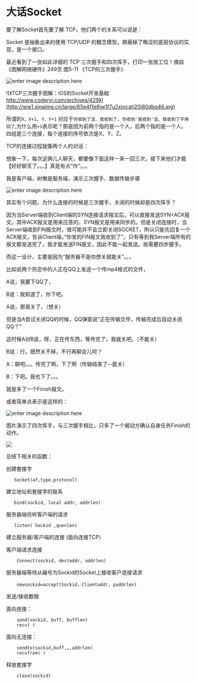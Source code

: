 # 大话Socket


要了解Socket首先要了解 TCP，他们两个的关系可以说是：

Socket 是抽象出来的使用 TCP/UDP 的概念模型，屏蔽掉了晦涩的底层协议的实现，是一个接口。


最近看到了一张如此详细的 TCP 三次握手和四次挥手，打印一张放工位！摘自《图解网络硬件》249页 图5-11 《TCP的三次握手》

![enter image description here](http://ww4.sinaimg.cn/large/64dfd849jw1f2udfv668pj20m00nm44c)

![《TCP三次握手图解：iOS的Socket开发基础
http://www.coderyi.com/archives/429》](http://ww1.sinaimg.cn/large/65e4f1e6jw1f7u2xjocatj20j80dbq46.jpg)


所谓的`X、X+1`、`Y、Y+1`
对应于`你收到了没、我收到了`、`你收到'我收到'没、我收到了不用回了`,为什么用`+1`表示呢？那是因为前两个指的是一个人，后两个指的是一个人。
四组是三个连接，每个连接的序号依次是X、Y、Z。


TCP的连接过程就像两个人的对话：

想象一下，每次这俩儿人聊天，都要像下面这样一来一回三次，接下来他们才能【好好聊天了。。。】真是有点“作”。。。

我是客户端，树懒是服务端，演示三次握手、数据传输步骤


![enter image description here](http://ww4.sinaimg.cn/large/64dfd849jw1f2udg97aymj20m81mck1l)


其实有个问题，为什么连接的时候是三次握手，关闭的时候却是四次挥手？

因为当Server端收到Client端的SYN连接请求报文后，可以直接发送SYN+ACK报文。其中ACK报文是用来应答的，SYN报文是用来同步的。但是关闭连接时，当Server端收到FIN报文时，很可能并不会立即关闭SOCKET，所以只能先回复一个ACK报文，告诉Client端，”你发的FIN报文我收到了”。只有等到我Server端所有的报文都发送完了，我才能发送FIN报文，因此不能一起发送。故需要四步握手。



而这一设计，主要是因为“服务器不是你想关就能关”。。。



比如说两个热恋中的人正在QQ上发送一个传mp4格式的文件，

A说，我要下QQ了，

B说：我知道了，你下吧。

A说，那我关了，（想关）

但是当A尝试关闭QQ的时候，QQ弹窗说“正在传输文件，传输完成后自动关闭QQ？”

 这时候A对B说，呀，正在传东西，等传完了，我就关吧。（不能关）

B说：行。既然关不掉，不行再聊会儿呗？

A：聊吧。。。传完了啊，下了啊（传输结束了--能关）

B：下吧。我也下了。。。

就是多了一个Finish报文。


或者简单点表示是这样的：

![enter image description here](http://ww4.sinaimg.cn/large/64dfd849jw1f2ujpg4b5qj20yi1pcqdp)

图片演示了四次挥手，与三次握手相比，只多了一个被动方确认自身任务Finish的动作。


![](http://ww2.sinaimg.cn/large/65e4f1e6jw1f7u2xjsgn8j20j60dktah.jpg)


总结下相关的函数：

创建套接字

       Socket(af,type,protocol)
       
建立地址和套接字的联系

       bind(sockid, local addr, addrlen)
服务器端侦听客户端的请求

       listen( Sockid ,quenlen)
建立服务器/客户端的连接 (面向连接TCP）

客户端请求连接

        Connect(sockid, destaddr, addrlen)
服务器端等待从编号为Sockid的Socket上接收客户连接请求

        newsockid=accept(Sockid，Clientaddr, paddrlen)
发送/接收数据

面向连接：

        send(sockid, buff, bufflen) 
        recv( )
面向无连接：

        sendto(sockid,buff,…,addrlen) 
        recvfrom( )
释放套接字

        close(sockid)